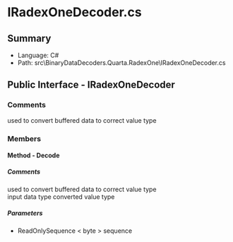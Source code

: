 ﻿# IRadexOneDecoder.cs

## Summary

* Language: C#
* Path: src\BinaryDataDecoders.Quarta.RadexOne\IRadexOneDecoder.cs

## Public Interface - IRadexOneDecoder

### Comments

 <summary>
 used to convert buffered data to correct value type
 </summary>

### Members

#### Method - Decode

##### Comments

 <summary>
 used to convert buffered data to correct value type
 </summary>
 <paramname="sequence">input data type</param>
 <returns>converted value type</returns>

#####  Parameters

 - ReadOnlySequence < byte > sequence 

